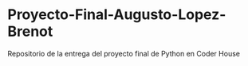 # Proyecto-Final-Augusto-Lopez-Brenot
Repositorio de la entrega del proyecto final de Python en Coder House
